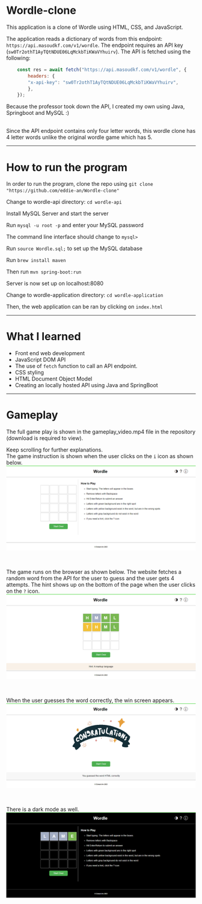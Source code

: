 # Wordle-clone
This application is a clone of Wordle using HTML, CSS, and JavaScript.

The application reads a dictionary of words from this endpoint: `https://api.masoudkf.com/v1/wordle`. The endpoint requires an API key
(`sw0Tr2othT1AyTQtNDUE06LqMckbTiKWaVYhuirv`). The API is fetched using the following:

```js
    const res = await fetch("https://api.masoudkf.com/v1/wordle", {
        headers: {
        "x-api-key": "sw0Tr2othT1AyTQtNDUE06LqMckbTiKWaVYhuirv",
        },
    });
  ```
  
Because the professor took down the API, I created my own using Java, Springboot and MySQL :)

<br>
Since the API endpoint contains only four letter words, this wordle clone has 4 letter words unlike the original wordle game which has 5.

---

# How to run the program
In order to run the program, clone the repo using `git clone "https://github.com/eddie-an/Wordle-clone"`

Change to wordle-api directory: `cd wordle-api`

Install MySQL Server and start the server

Run `mysql -u root -p` and enter your MySQL password

The command line interface should change to `mysql> `

Run `source Wordle.sql;` to set up the MySQL database

Run `brew install maven`

Then run `mvn spring-boot:run`

Server is now set up on localhost:8080

Change to wordle-application directory: `cd wordle-application`

Then, the web application can be ran by clicking on `index.html`

---

# What I learned
* Front end web development
* JavaScript DOM API
* The use of `fetch` function to call an API endpoint.
* CSS styling
* HTML Document Object Model
* Creating an locally hosted API using Java and SpringBoot

---
# Gameplay

The full game play is shown in the gameplay_video.mp4 file in the repository (download is required to view).

Keep scrolling for further explanations. 
<br>
The game instruction is shown when the user clicks on the `i` icon as shown below.
![How to play](how_to_play.png)

<br>

The game runs on the browser as shown below. The website fetches a random word from the API for the user to guess and the user gets 4 attempts.
The hint shows up on the bottom of the page when the user clicks on the `?` icon.
![gameplay](gameplay.png)

<br>

When the user guesses the word correctly, the win screen appears.
![win screen](win_screen.png)

<br>

There is a dark mode as well.
![dark mode](dark_mode.png)

